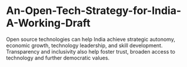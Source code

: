 # An-Open-Tech-Strategy-for-India-A-Working-Draft
Open source technologies can help India achieve strategic autonomy, economic growth, technology leadership, and skill development. Transparency and inclusivity also help foster trust, broaden access to technology and further democratic values.
